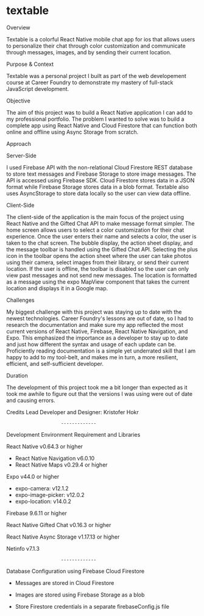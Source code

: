 # textable

Overview

Textable is a colorful React Native mobile chat app for ios that allows users to personalize their chat through color customization and communicate through messages, images, and by sending their current location. 


Purpose & Context

Textable was a personal project I built as part of the web developement course at Career Foundry to demonstrate my mastery of full-stack JavaScript development.

Objective

The aim of this project was to build a React  Native application I can add to my professional portfolio. The problem I wanted to solve was to build a complete app using React Native and Cloud Firestore that can function both online and offline using Async Storage from scratch.


Approach

Server-Side

I used Firebase API with the non-relational Cloud Firestore REST database to store text messages and Firebase Storage to store image messages. The API is accessed using Firebase SDK. Cloud Firestore stores data in a JSON format while Firebase Storage stores data in a blob format. Textable also uses AsyncStorage to store data locally so the user can view data offline.

Client-Side

The client-side of the application is the main focus of the project using React Native and the Gifted Chat API to make message format simpler. The home screen allows users to select a color customization for their chat experience. Once the user enters their name and selects a color, the user is taken to the chat screen. The bubble display, the action sheet display, and the message toolbar is handled using the Gifted Chat API. Selecting the plus icon in the toolbar opens the action sheet where the user can take photos using their camera, select images from their library, or send their current location. If the user is offline, the toolbar is disabled so the user can only view past messages and not send new messages. The location is formatted as a message using the expo MapView component that takes the current location and displays it in a Google map.

Challenges

My biggest challenge with this project was staying up to date with the newest technologies. Career Foundry's lessons are out of date, so I had to research the documentation and make sure my app reflected the most current versions of React Native, Firebase, React Native Navigation, and Expo. This emphasized the importance as a developer to stay up to date and just how different the syntax and usage of each update can be. Proficiently reading documentation is a simple yet underrated skill that I am happy to add to my tool-belt, and makes me in turn, a more resilient, efficient, and self-sufficient developer. 

Duration

The development of this project took me a bit longer than expected as it took me awhile to figure out that the versions I was using were out of date and causing errors.

Credits
Lead Developer and Designer: Kristofer Hokr

                        -------------    

Development Environment Requirement and Libraries

React Native v0.64.3 or higher
- React Native Navigation v6.0.10
- React Native Maps v0.29.4 or higher

Expo v44.0 or higher
- expo-camera: v12.1.2
- expo-image-picker: v12.0.2
- expo-location: v14.0.2

Firebase 9.6.11 or higher

React Native Gifted Chat v0.16.3 or higher

React Native Async Storage v1.17.13 or higher

Netinfo v7.1.3

                        -------------       

Database Configuration using Firebase Cloud Firestore

- Messages are stored in Cloud Firestore
- Images are stored using Firebase Storage as a blob

- Store Firestore credentials in a separate firebaseConfig.js file


